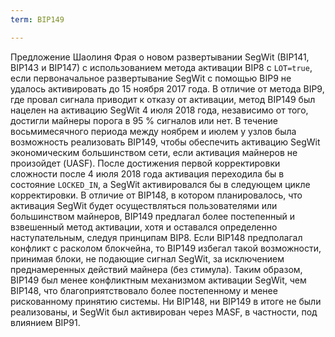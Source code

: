 ```yaml
---
term: BIP149

---
```

Предложение Шаолиня Фрая о новом развертывании SegWit (BIP141, BIP143 и BIP147) с использованием метода активации BIP8 с `LOT=true`, если первоначальное развертывание SegWit с помощью BIP9 не удалось активировать до 15 ноября 2017 года. В отличие от метода BIP9, где провал сигнала приводит к отказу от активации, метод BIP149 был нацелен на активацию SegWit 4 июля 2018 года, независимо от того, достигли майнеры порога в 95 % сигналов или нет. В течение восьмимесячного периода между ноябрем и июлем у узлов была возможность реализовать BIP149, чтобы обеспечить активацию SegWit экономическим большинством сети, если активация майнеров не произойдет (UASF). После достижения первой корректировки сложности после 4 июля 2018 года активация переходила бы в состояние `LOCKED_IN`, а SegWit активировался бы в следующем цикле корректировки. В отличие от BIP148, в котором планировалось, что активация SegWit будет осуществляться пользователями или большинством майнеров, BIP149 предлагал более постепенный и взвешенный метод активации, хотя и оставался определенно наступательным, следуя принципам BIP8. Если BIP148 предполагал конфликт с расколом блокчейна, то BIP149 избегал такой возможности, принимая блоки, не подающие сигнал SegWit, за исключением преднамеренных действий майнера (без стимула). Таким образом, BIP149 был менее конфликтным механизмом активации SegWit, чем BIP148, что благоприятствовало более постепенному и менее рискованному принятию системы. Ни BIP148, ни BIP149 в итоге не были реализованы, и SegWit был активирован через MASF, в частности, под влиянием BIP91.